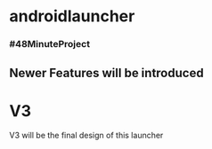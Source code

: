 # androidlauncher
### #48MinuteProject

## Newer Features will be introduced

# V3 

V3 will be the final design of this launcher